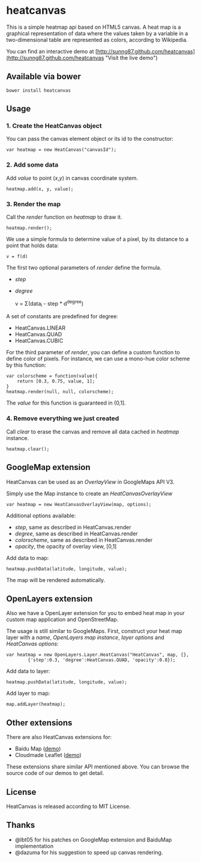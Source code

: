 heatcanvas
======================

This is a simple heatmap api based on HTML5 canvas. A heat map is a graphical representation of data where the values taken by a variable in a two-dimensional table are represented as colors, according to Wikipedia.

You can find an interactive demo at [http://sunng87.github.com/heatcanvas](http://sunng87.github.com/heatcanvas "Visit the live demo")

Available via bower
-------------------

`bower install heatcanvas`

Usage
-----

### 1. Create the HeatCanvas object ###

You can pass the canvas element object or its id to the constructor:

    var heatmap = new HeatCanvas("canvasId");

### 2. Add some data ###

Add *value* to point (*x*,*y*) in canvas coordinate system.

    heatmap.add(x, y, value);

### 3. Render the map ###

Call the *render* function on *heatmap* to draw it.

    heatmap.render();

We use a simple formula to determine value of a pixel, by its
distance to a point that holds data:

    v = f(d)

The first two optional parameters of *render* define the formula.

* *step* 
* *degree* 

    v = &Sigma;(data<sub>i</sub> - step * d<sup>degree</sup>)

A set of constants are predefined for degree:

* HeatCanvas.LINEAR
* HeatCanvas.QUAD
* HeatCanvas.CUBIC

For the third parameter of *render*, you can define a custom
function to define color of pixels. For instance, we can use a 
mono-hue color scheme by this function:

    var colorscheme = function(value){
        return [0.3, 0.75, value, 1];
    }
    heatmap.render(null, null, colorscheme);

The *value* for this function is guaranteed in (0,1].

### 4. Remove everything we just created ###

Call *clear* to erase the canvas and remove all data cached 
in *heatmap* instance.

    heatmap.clear();

GoogleMap extension
-------------------

HeatCanvas can be used as an *OverlayView* in GoogleMaps API V3.

Simply use the Map instance to create an *HeatCanvasOverlayView*    

    var heatmap = new HeatCanvasOverlayView(map, options);

Additional options available:

* *step*, same as described in HeatCanvas.render
* *degree*, same as described in HeatCanvas.render
* *colorscheme*, same as described in HeatCanvas.render
* *opacity*, the opacity of overlay view, [0,1]

Add data to map:

    heatmap.pushData(latitude, longitude, value);

The map will be rendered automatically.

OpenLayers extension
--------------------

Also we have a OpenLayer extension for you to embed heat map in your custom
map application and OpenStreetMap.

The usage is still similar to GoogleMaps. First, construct your heat map
layer with a *name*, *OpenLayers map instance*, *layer options* and
*HeatCanvas options*:

    var heatmap = new OpenLayers.Layer.HeatCanvas("HeatCanvas", map, {},
            {'step':0.3, 'degree':HeatCanvas.QUAD, 'opacity':0.8});

Add data to layer:

    heatmap.pushData(latitude, longitude, value);

Add layer to map:

    map.addLayer(heatmap);

Other extensions
----------------

There are also HeatCanvas extensions for:

* Baidu Map ([demo](http://sunng87.github.com/heatcanvas/baidumap.html "BaiduMap Demo"))
* Cloudmade Leaflet ([demo](http://sunng87.github.com/heatcanvas/leaflet.html "Leaflet Demo"))

These extensions share similar API mentioned above. You can browse the source
code of our demos to get detail.

License
-------

HeatCanvas is released according to MIT License.

Thanks
------

* @lbt05 for his patches on GoogleMap extension and BaiduMap implementation 
* @dazuma for his suggestion to speed up canvas rendering.

